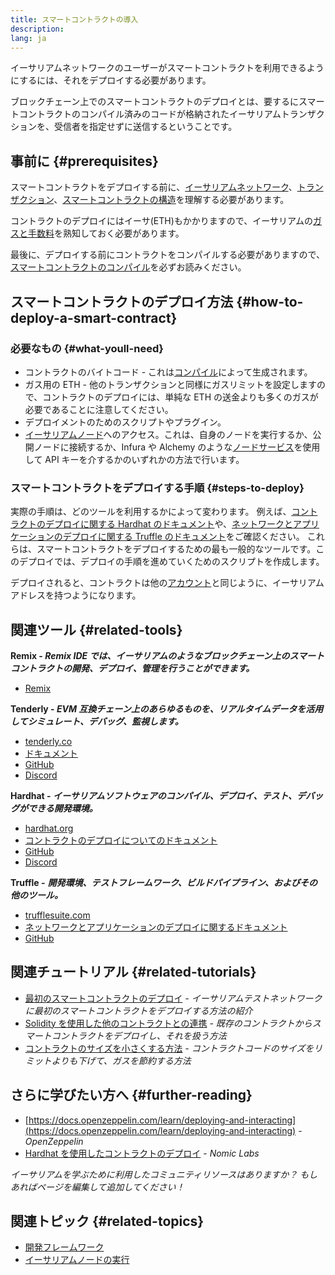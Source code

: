 ```yaml
---
title: スマートコントラクトの導入
description:
lang: ja
---
```


イーサリアムネットワークのユーザーがスマートコントラクトを利用できるようにするには、それをデプロイする必要があります。

ブロックチェーン上でのスマートコントラクトのデプロイとは、要するにスマートコントラクトのコンパイル済みのコードが格納されたイーサリアムトランザクションを、受信者を指定せずに送信するということです。

## 事前に {#prerequisites}

スマートコントラクトをデプロイする前に、[イーサリアムネットワーク](/developers/docs/networks/)、[トランザクション](/developers/docs/transactions/)、[スマートコントラクトの構造](/developers/docs/smart-contracts/anatomy/)を理解する必要があります。

コントラクトのデプロイにはイーサ(ETH)もかかりますので、イーサリアムの[ガスと手数料](/developers/docs/gas/)を熟知しておく必要があります。

最後に、デプロイする前にコントラクトをコンパイルする必要がありますので、 [スマートコントラクトのコンパイル](/developers/docs/smart-contracts/compiling/)を必ずお読みください。

## スマートコントラクトのデプロイ方法 {#how-to-deploy-a-smart-contract}

### 必要なもの {#what-youll-need}

- コントラクトのバイトコード - これは[コンパイル](/developers/docs/smart-contracts/compiling/)によって生成されます。
- ガス用の ETH - 他のトランザクションと同様にガスリミットを設定しますので、コントラクトのデプロイには、単純な ETH の送金よりも多くのガスが必要であることに注意してください。
- デプロイメントのためのスクリプトやプラグイン。
- [イーサリアムノード](/developers/docs/nodes-and-clients/)へのアクセス。これは、自身のノードを実行するか、公開ノードに接続するか、Infura や Alchemy のような[ノードサービス](/developers/docs/nodes-and-clients/nodes-as-a-service/)を使用して API キーを介するかのいずれかの方法で行います。

### スマートコントラクトをデプロイする手順 {#steps-to-deploy}

実際の手順は、どのツールを利用するかによって変わります。 例えば、[コントラクトのデプロイに関する Hardhat のドキュメント](https://hardhat.org/guides/deploying.html)や、[ネットワークとアプリケーションのデプロイに関する Truffle のドキュメント](https://www.trufflesuite.com/docs/truffle/advanced/networks-and-app-deployment)をご確認ください。 これらは、スマートコントラクトをデプロイするための最も一般的なツールです。このデプロイでは、デプロイの手順を進めていくためのスクリプトを作成します。

デプロイされると、コントラクトは他の[アカウント](/developers/docs/accounts/)と同じように、イーサリアムアドレスを持つようになります。

## 関連ツール {#related-tools}

**Remix - _Remix IDE では、イーサリアムのようなブロックチェーン上のスマートコントラクトの開発、デプロイ、管理を行うことができます。_**

- [Remix](https://remix.xircanet)

**Tenderly - _EVM 互換チェーン上のあらゆるものを、リアルタイムデータを活用してシミュレート、デバッグ、監視します。_**

- [tenderly.co](https://tenderly.co/)
- [ドキュメント](https://docs.tenderly.co/)
- [GitHub](https://github.com/Tenderly)
- [Discord](https://discord.gg/eCWjuvt)

**Hardhat - _イーサリアムソフトウェアのコンパイル、デプロイ、テスト、デバッグができる開発環境。_**

- [hardhat.org](https://hardhat.org/getting-started/)
- [コントラクトのデプロイについてのドキュメント](https://hardhat.org/guides/deploying.html)
- [GitHub](https://github.com/nomiclabs/hardhat)
- [Discord](https://discord.com/invite/TETZs2KK4k)

**Truffle -** **_開発環境、テストフレームワーク、ビルドパイプライン、およびその他のツール。_**

- [trufflesuite.com](https://www.trufflesuite.com/)
- [ネットワークとアプリケーションのデプロイに関するドキュメント](https://www.trufflesuite.com/docs/truffle/advanced/networks-and-app-deployment)
- [GitHub](https://github.com/trufflesuite/truffle)

## 関連チュートリアル {#related-tutorials}

- [最初のスマートコントラクトのデプロイ](/developers/tutorials/deploying-your-first-smart-contract/) _- イーサリアムテストネットワークに最初のスマートコントラクトをデプロイする方法の紹介_
- [Solidity を使用した他のコントラクトとの連携](/developers/tutorials/interact-with-other-contracts-from-solidity/) _- 既存のコントラクトからスマートコントラクトをデプロイし、それを扱う方法_
- [コントラクトのサイズを小さくする方法](/developers/tutorials/downsizing-contracts-to-fight-the-contract-size-limit/) _- コントラクトコードのサイズをリミットよりも下げて、ガスを節約する方法_

## さらに学びたい方へ {#further-reading}

- [https://docs.openzeppelin.com/learn/deploying-and-interacting](https://docs.openzeppelin.com/learn/deploying-and-interacting) - _OpenZeppelin_
- [Hardhat を使用したコントラクトのデプロイ](https://hardhat.org/guides/deploying.html) - _Nomic Labs_

_イーサリアムを学ぶために利用したコミュニティリソースはありますか？ もしあればページを編集して追加してください！_

## 関連トピック {#related-topics}

- [開発フレームワーク](/developers/docs/frameworks/)
- [イーサリアムノードの実行](/developers/docs/nodes-and-clients/run-a-node/)
